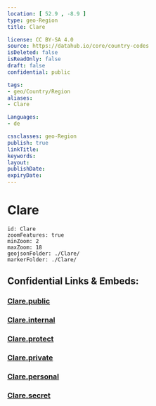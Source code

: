 ```yaml
---
location: [ 52.9 , -8.9 ] 
type: geo-Region
title: Clare

license: CC BY-SA 4.0
source: https://datahub.io/core/country-codes
isDeleted: false
isReadOnly: false
draft: false
confidential: public

tags:
- geo/Country/Region
aliases:
- Clare

Languages:
- de

cssclasses: geo-Region
publish: true
linkTitle: 
keywords: 
layout: 
publishDate: 
expiryDate: 
---
```


# Clare

```leaflet
id: Clare
zoomFeatures: true 
minZoom: 2 
maxZoom: 18
geojsonFolder: ./Clare/
markerFolder: ./Clare/
```


## Confidential Links & Embeds: 

### [Clare.public](/_public/\Earth\Continent\Europe\Europe~North\Ireland\Ireland,Provinces\MunsterClare.public.md) 

### [Clare.internal](/_internal/\Earth\Continent\Europe\Europe~North\Ireland\Ireland,Provinces\MunsterClare.internal.md) 

### [Clare.protect](/_protect/\Earth\Continent\Europe\Europe~North\Ireland\Ireland,Provinces\MunsterClare.protect.md) 

### [Clare.private](/_private/\Earth\Continent\Europe\Europe~North\Ireland\Ireland,Provinces\MunsterClare.private.md) 

### [Clare.personal](/_personal/\Earth\Continent\Europe\Europe~North\Ireland\Ireland,Provinces\MunsterClare.personal.md) 

### [Clare.secret](/_secret/\Earth\Continent\Europe\Europe~North\Ireland\Ireland,Provinces\MunsterClare.secret.md)

